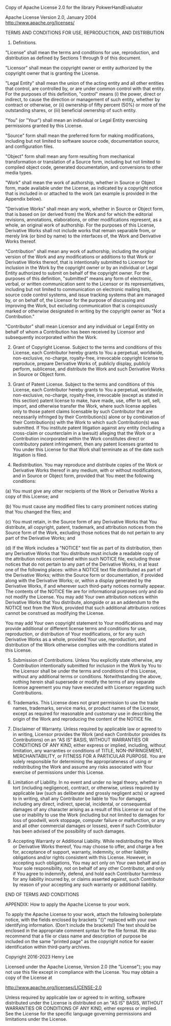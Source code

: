 Copy of Apache License 2.0 for the library PokwerHandEvaluator

Apache License Version 2.0, January 2004 http://www.apache.org/licenses/

TERMS AND CONDITIONS FOR USE, REPRODUCTION, AND DISTRIBUTION

 1. Definitions.

\"License\" shall mean the terms and conditions for use, reproduction,
and distribution as defined by Sections 1 through 9 of this document.

\"Licensor\" shall mean the copyright owner or entity authorized by the
copyright owner that is granting the License.

\"Legal Entity\" shall mean the union of the acting entity and all other
entities that control, are controlled by, or are under common control
with that entity. For the purposes of this definition, \"control\" means
(i) the power, direct or indirect, to cause the direction or management
of such entity, whether by contract or otherwise, or (ii) ownership of
fifty percent (50%) or more of the outstanding shares, or (iii)
beneficial ownership of such entity.

\"You\" (or \"Your\") shall mean an individual or Legal Entity
exercising permissions granted by this License.

\"Source\" form shall mean the preferred form for making modifications,
including but not limited to software source code, documentation source,
and configuration files.

\"Object\" form shall mean any form resulting from mechanical
transformation or translation of a Source form, including but not
limited to compiled object code, generated documentation, and
conversions to other media types.

\"Work\" shall mean the work of authorship, whether in Source or Object
form, made available under the License, as indicated by a copyright
notice that is included in or attached to the work (an example is
provided in the Appendix below).

\"Derivative Works\" shall mean any work, whether in Source or Object
form, that is based on (or derived from) the Work and for which the
editorial revisions, annotations, elaborations, or other modifications
represent, as a whole, an original work of authorship. For the purposes
of this License, Derivative Works shall not include works that remain
separable from, or merely link (or bind by name) to the interfaces of,
the Work and Derivative Works thereof.

\"Contribution\" shall mean any work of authorship, including the
original version of the Work and any modifications or additions to that
Work or Derivative Works thereof, that is intentionally submitted to
Licensor for inclusion in the Work by the copyright owner or by an
individual or Legal Entity authorized to submit on behalf of the
copyright owner. For the purposes of this definition, \"submitted\"
means any form of electronic, verbal, or written communication sent to
the Licensor or its representatives, including but not limited to
communication on electronic mailing lists, source code control systems,
and issue tracking systems that are managed by, or on behalf of, the
Licensor for the purpose of discussing and improving the Work, but
excluding communication that is conspicuously marked or otherwise
designated in writing by the copyright owner as \"Not a Contribution.\"

\"Contributor\" shall mean Licensor and any individual or Legal Entity
on behalf of whom a Contribution has been received by Licensor and
subsequently incorporated within the Work.

2. Grant of Copyright License. Subject to the terms and conditions of
this License, each Contributor hereby grants to You a perpetual,
worldwide, non-exclusive, no-charge, royalty-free, irrevocable copyright
license to reproduce, prepare Derivative Works of, publicly display,
publicly perform, sublicense, and distribute the Work and such
Derivative Works in Source or Object form.

3. Grant of Patent License. Subject to the terms and conditions of this
License, each Contributor hereby grants to You a perpetual, worldwide,
non-exclusive, no-charge, royalty-free, irrevocable (except as stated in
this section) patent license to make, have made, use, offer to sell,
sell, import, and otherwise transfer the Work, where such license
applies only to those patent claims licensable by such Contributor that
are necessarily infringed by their Contribution(s) alone or by
combination of their Contribution(s) with the Work to which such
Contribution(s) was submitted. If You institute patent litigation
against any entity (including a cross-claim or counterclaim in a
lawsuit) alleging that the Work or a Contribution incorporated within
the Work constitutes direct or contributory patent infringement, then
any patent licenses granted to You under this License for that Work
shall terminate as of the date such litigation is filed.

4. Redistribution. You may reproduce and distribute copies of the Work
or Derivative Works thereof in any medium, with or without
modifications, and in Source or Object form, provided that You meet the
following conditions:

(a) You must give any other recipients of the Work or Derivative Works a
copy of this License; and

(b) You must cause any modified files to carry prominent notices stating
that You changed the files; and

(c) You must retain, in the Source form of any Derivative Works that You
distribute, all copyright, patent, trademark, and attribution notices
from the Source form of the Work, excluding those notices that do not
pertain to any part of the Derivative Works; and

(d) If the Work includes a \"NOTICE\" text file as part of its
distribution, then any Derivative Works that You distribute must include
a readable copy of the attribution notices contained within such NOTICE
file, excluding those notices that do not pertain to any part of the
Derivative Works, in at least one of the following places: within a
NOTICE text file distributed as part of the Derivative Works; within the
Source form or documentation, if provided along with the Derivative
Works; or, within a display generated by the Derivative Works, if and
wherever such third-party notices normally appear. The contents of the
NOTICE file are for informational purposes only and do not modify the
License. You may add Your own attribution notices within Derivative
Works that You distribute, alongside or as an addendum to the NOTICE
text from the Work, provided that such additional attribution notices
cannot be construed as modifying the License.

You may add Your own copyright statement to Your modifications and may
provide additional or different license terms and conditions for use,
reproduction, or distribution of Your modifications, or for any such
Derivative Works as a whole, provided Your use, reproduction, and
distribution of the Work otherwise complies with the conditions stated
in this License.

5. Submission of Contributions. Unless You explicitly state otherwise,
any Contribution intentionally submitted for inclusion in the Work by
You to the Licensor shall be under the terms and conditions of this
License, without any additional terms or conditions. Notwithstanding the
above, nothing herein shall supersede or modify the terms of any
separate license agreement you may have executed with Licensor regarding
such Contributions.

6. Trademarks. This License does not grant permission to use the trade
names, trademarks, service marks, or product names of the Licensor,
except as required for reasonable and customary use in describing the
origin of the Work and reproducing the content of the NOTICE file.

7. Disclaimer of Warranty. Unless required by applicable law or agreed
to in writing, Licensor provides the Work (and each Contributor provides
its Contributions) on an \"AS IS\" BASIS, WITHOUT WARRANTIES OR
CONDITIONS OF ANY KIND, either express or implied, including, without
limitation, any warranties or conditions of TITLE, NON-INFRINGEMENT,
MERCHANTABILITY, or FITNESS FOR A PARTICULAR PURPOSE. You are solely
responsible for determining the appropriateness of using or
redistributing the Work and assume any risks associated with Your
exercise of permissions under this License.

8. Limitation of Liability. In no event and under no legal theory,
whether in tort (including negligence), contract, or otherwise, unless
required by applicable law (such as deliberate and grossly negligent
acts) or agreed to in writing, shall any Contributor be liable to You
for damages, including any direct, indirect, special, incidental, or
consequential damages of any character arising as a result of this
License or out of the use or inability to use the Work (including but
not limited to damages for loss of goodwill, work stoppage, computer
failure or malfunction, or any and all other commercial damages or
losses), even if such Contributor has been advised of the possibility of
such damages.

9. Accepting Warranty or Additional Liability. While redistributing the
Work or Derivative Works thereof, You may choose to offer, and charge a
fee for, acceptance of support, warranty, indemnity, or other liability
obligations and/or rights consistent with this License. However, in
accepting such obligations, You may act only on Your own behalf and on
Your sole responsibility, not on behalf of any other Contributor, and
only if You agree to indemnify, defend, and hold each Contributor
harmless for any liability incurred by, or claims asserted against, such
Contributor by reason of your accepting any such warranty or additional
liability.

END OF TERMS AND CONDITIONS

APPENDIX: How to apply the Apache License to your work.

To apply the Apache License to your work, attach the following
boilerplate notice, with the fields enclosed by brackets \"{}\" replaced
with your own identifying information. (Don\'t include the brackets!)
The text should be enclosed in the appropriate comment syntax for the
file format. We also recommend that a file or class name and description
of purpose be included on the same \"printed page\" as the copyright
notice for easier identification within third-party archives.

Copyright 2016-2023 Henry Lee

Licensed under the Apache License, Version 2.0 (the \"License\"); you
may not use this file except in compliance with the License. You may
obtain a copy of the License at

http://www.apache.org/licenses/LICENSE-2.0

Unless required by applicable law or agreed to in writing, software
distributed under the License is distributed on an \"AS IS\" BASIS,
WITHOUT WARRANTIES OR CONDITIONS OF ANY KIND, either express or implied.
See the License for the specific language governing permissions and
limitations under the License.
